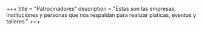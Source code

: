 +++
title = "Patrocinadores"
description = "Estas son las empresas, instituciones y personas que nos respaldan para realizar platicas, eventos y talleres."
+++
